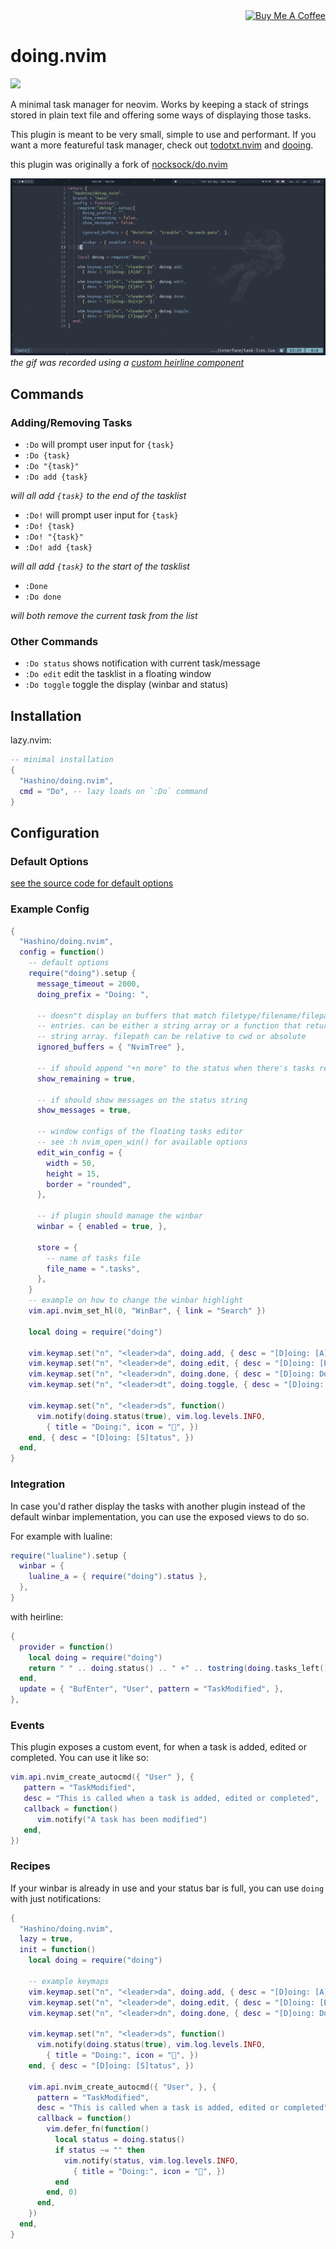 <div align="right">
  <a href="https://www.buymeacoffee.com/Hashino" target="_blank">
    <img src="https://www.buymeacoffee.com/assets/img/custom_images/orange_img.png" 
    alt="Buy Me A Coffee" style="height: 24px !important;width: 104px !important;" >
  </a>
</div>

# doing.nvim

<a href="https://dotfyle.com/plugins/Hashino/doing.nvim">
  <img src="https://dotfyle.com/plugins/Hashino/doing.nvim/shield"/>
</a>

A minimal task manager for neovim. Works by keeping a stack of strings stored in
plain text file and offering some ways of displaying those tasks.

This plugin is meant to be very small, simple to use and performant. If you want
a more featureful task manager, check out [todotxt.nvim](https://github.com/arnarg/todotxt.nvim) and [dooing](https://github.com/atiladefreitas/dooing).

this plugin was originally a fork of [nocksock/do.nvim](https://github.com/nocksock/do.nvim)

![doing](https://raw.githubusercontent.com/Hashino/doing.nvim/main/demo.gif)
*the gif was recorded using a [custom heirline component](https://github.com/Hashino/hash.nvim/blob/16d5a2af48b793808ee6d7daac0b8d6698faaa14/lua/hash/plugins/interface/status-bar.lua#L176-L221)*

## Commands

### Adding/Removing Tasks

- `:Do` will prompt user input for `{task}`
- `:Do {task}`
- `:Do "{task}"`
- `:Do add {task}` 

*will all add `{task}` to the end of the tasklist*

- `:Do!` will prompt user input for `{task}`
- `:Do! {task}`
- `:Do! "{task}"`
- `:Do! add {task}` 

*will all add `{task}` to the start of the tasklist*

- `:Done`
- `:Do done`

*will both remove the current task from the list* 

### Other Commands

- `:Do status` shows notification with current task/message
- `:Do edit` edit the tasklist in a floating window
- `:Do toggle` toggle the display (winbar and status)

## Installation

lazy.nvim:
```lua
-- minimal installation
{
  "Hashino/doing.nvim",
  cmd = "Do", -- lazy loads on `:Do` command
}
```

## Configuration

### Default Options

[see the source code for default options](https://github.com/Hashino/doing.nvim/blob/main/lua/doing/config.lua)

### Example Config

```lua
{
  "Hashino/doing.nvim",
  config = function()
    -- default options
    require("doing").setup {
      message_timeout = 2000,
      doing_prefix = "Doing: ",

      -- doesn"t display on buffers that match filetype/filename/filepath to
      -- entries. can be either a string array or a function that returns a
      -- string array. filepath can be relative to cwd or absolute
      ignored_buffers = { "NvimTree" },

      -- if should append "+n more" to the status when there's tasks remaining
      show_remaining = true,

      -- if should show messages on the status string
      show_messages = true,

      -- window configs of the floating tasks editor
      -- see :h nvim_open_win() for available options
      edit_win_config = {
        width = 50,
        height = 15,
        border = "rounded",
      },

      -- if plugin should manage the winbar
      winbar = { enabled = true, },

      store = {
        -- name of tasks file
        file_name = ".tasks",
      },
    }
    -- example on how to change the winbar highlight
    vim.api.nvim_set_hl(0, "WinBar", { link = "Search" })

    local doing = require("doing")

    vim.keymap.set("n", "<leader>da", doing.add, { desc = "[D]oing: [A]dd" })
    vim.keymap.set("n", "<leader>de", doing.edit, { desc = "[D]oing: [E]dit" })
    vim.keymap.set("n", "<leader>dn", doing.done, { desc = "[D]oing: Do[n]e" })
    vim.keymap.set("n", "<leader>dt", doing.toggle, { desc = "[D]oing: [T]oggle" })

    vim.keymap.set("n", "<leader>ds", function()
      vim.notify(doing.status(true), vim.log.levels.INFO,
        { title = "Doing:", icon = "", })
    end, { desc = "[D]oing: [S]tatus", })
  end,
}
```

### Integration

In case you'd rather display the tasks with another plugin instead of the
default winbar implementation, you can use the exposed views to do so.

For example with lualine:

```lua
require("lualine").setup {
  winbar = {
    lualine_a = { require("doing").status },
  },
}
```

with heirline:
```lua
{
  provider = function()
    local doing = require("doing")
    return " " .. doing.status() .. " +" .. tostring(doing.tasks_left())
  end,
  update = { "BufEnter", "User", pattern = "TaskModified", },
},
```

### Events

This plugin exposes a custom event, for when a task is added, edited or
completed. You can use it like so:

```lua
vim.api.nvim_create_autocmd({ "User" }, {
   pattern = "TaskModified",
   desc = "This is called when a task is added, edited or completed",
   callback = function()
      vim.notify("A task has been modified")
   end,
})
```

### Recipes

If your winbar is already in use and your status bar is full, you can use
`doing` with just notifications:

```lua
{
  "Hashino/doing.nvim",
  lazy = true,
  init = function()
    local doing = require("doing")

    -- example keymaps
    vim.keymap.set("n", "<leader>da", doing.add, { desc = "[D]oing: [A]dd", })
    vim.keymap.set("n", "<leader>de", doing.edit, { desc = "[D]oing: [E]dit", })
    vim.keymap.set("n", "<leader>dn", doing.done, { desc = "[D]oing: Do[n]e", })

    vim.keymap.set("n", "<leader>ds", function()
      vim.notify(doing.status(true), vim.log.levels.INFO,
        { title = "Doing:", icon = "", })
    end, { desc = "[D]oing: [S]tatus", })

    vim.api.nvim_create_autocmd({ "User", }, {
      pattern = "TaskModified",
      desc = "This is called when a task is added, edited or completed",
      callback = function()
        vim.defer_fn(function()
          local status = doing.status()
          if status ~= "" then
            vim.notify(status, vim.log.levels.INFO,
              { title = "Doing:", icon = "", })
          end
        end, 0)
      end,
    })
  end,
}
```
